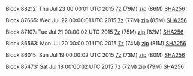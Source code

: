 Block 88212: Thu Jul 23 00:00:01 UTC 2015 [7z](https://transfer.sh/ePkVd/bootstrap.dat.20150723.7z) (79M) [zip](https://transfer.sh/1gHEey/bootstrap.dat.20150723.zip) (86M) [SHA256](https://transfer.sh/1dZNDz/sha256.txt)

Block 87665: Wed Jul 22 00:00:01 UTC 2015 [7z](https://transfer.sh/NIBpQ/bootstrap.dat.20150722.7z) (77M) [zip](https://transfer.sh/XzjUo/bootstrap.dat.20150722.zip) (85M) [SHA256](https://transfer.sh/7osRD/sha256.txt)

Block 87107: Tue Jul 21 00:00:02 UTC 2015 [7z](https://transfer.sh/1qpnh/bootstrap.dat.20150721.7z) (75M) [zip](https://transfer.sh/aJSEc/bootstrap.dat.20150721.zip) (82M) [SHA256](https://transfer.sh/k5KOf/sha256.txt)

Block 86563: Mon Jul 20 00:00:01 UTC 2015 [7z](https://transfer.sh/Dc5Np/bootstrap.dat.20150720.7z) (74M) [zip](https://transfer.sh/IKPnm/bootstrap.dat.20150720.zip) (81M) [SHA256](https://transfer.sh/1aBJF7/sha256.txt)

Block 86015: Sun Jul 19 00:00:02 UTC 2015 [7z](https://transfer.sh/ljHyr/bootstrap.dat.20150719.7z) (73M) [zip](https://transfer.sh/TBeRJ/bootstrap.dat.20150719.zip) (80M) [SHA256](https://transfer.sh/L53I6/sha256.txt)

Block 85473: Sat Jul 18 00:00:02 UTC 2015 [7z](https://transfer.sh/bPLSU/bootstrap.dat.20150718.7z) (72M) [zip](https://transfer.sh/1c5sAu/bootstrap.dat.20150718.zip) (79M) [SHA256](https://transfer.sh/LhYSh/sha256.txt)
